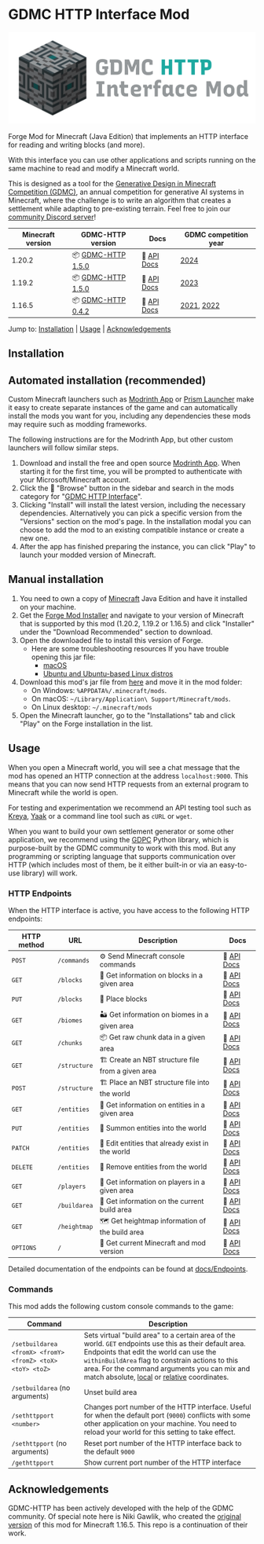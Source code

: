 # GDMC HTTP Interface Mod

![logo](common/src/main/resources/logo.png)

Forge Mod for Minecraft (Java Edition) that implements an HTTP interface for reading and writing blocks (and more).

With this interface you can use other applications and scripts running on the same machine to read and modify a Minecraft world.

This is designed as a tool for the [Generative Design in Minecraft Competition (GDMC)](https://gendesignmc.wikidot.com), an annual competition for generative AI systems in Minecraft, where the challenge is to write an algorithm that creates a settlement while adapting to pre-existing terrain. Feel free to join our [community Discord server](https://discord.gg/YwpPCRQWND)!

| Minecraft version | GDMC-HTTP version                                                                           | Docs                                                                                          | GDMC competition year                                                                                                                                                    |
|-------------------|---------------------------------------------------------------------------------------------|-----------------------------------------------------------------------------------------------|--------------------------------------------------------------------------------------------------------------------------------------------------------------------------|
| 1.20.2            | 📦 [GDMC-HTTP 1.5.0](https://github.com/Niels-NTG/gdmc_http_interface/releases/tag/v1.5.0)  | 📒 [API Docs](https://github.com/Niels-NTG/gdmc_http_interface/tree/v1.5.0/docs/Endpoints.md) | [2024](https://gendesignmc.wikidot.com/wiki:2024-settlement-generation-competition)                                                                                      |
| 1.19.2            | 📦 [GDMC-HTTP 1.5.0](https://github.com/Niels-NTG/gdmc_http_interface/releases/tag/v1.5.0)  | 📒 [API Docs](https://github.com/Niels-NTG/gdmc_http_interface/tree/v1.5.0/docs/Endpoints.md) | [2023](https://gendesignmc.wikidot.com/wiki:2023-settlement-generation-competition)                                                                                      |
| 1.16.5            | 📦 [GDMC-HTTP 0.4.2](https://github.com/nikigawlik/gdmc_http_interface/releases/tag/v0.4.2) | 📒 [API Docs](https://github.com/nikigawlik/gdmc_http_interface/wiki)                         | [2021](https://gendesignmc.wikidot.com/wiki:2021-settlement-generation-competition), [2022](https://gendesignmc.wikidot.com/wiki:2022-settlement-generation-competition) |

Jump to: [Installation](#Installation) | [Usage](#Usage) | [Acknowledgements](#Acknowledgements)

## Installation

## Automated installation (recommended)

Custom Minecraft launchers such as [Modrinth App](https://modrinth.com/app) or [Prism Launcher](https://prismlauncher.org/) make it easy to create separate instances of the game and can automatically install the mods you want for you, including any dependencies these mods may require such as modding frameworks.

The following instructions are for the Modrinth App, but other custom launchers will follow similar steps.

1. Download and install the free and open source [Modrinth App](https://modrinth.com/app). When starting it for the first time, you will be prompted to authenticate with your Microsoft/Minecraft account.
2. Click the 🔎 "Browse" button in the sidebar and search in the mods category for "[GDMC HTTP Interface](https://modrinth.com/mod/gdmc-http-interface/)".
3. Clicking "Install" will install the latest version, including the necessary dependencies. Alternatively you can pick a specific version from the "Versions" section on the mod's page. In the installation modal you can choose to add the mod to an existing compatible instance or create a new one.
4. After the app has finished preparing the instance, you can click "Play" to launch your modded version of Minecraft.

## Manual installation

1. You need to own a copy of [Minecraft](https://www.minecraft.net/) Java Edition and have it installed on your machine.
2. Get the [Forge Mod Installer](https://files.minecraftforge.net/net/minecraftforge/forge/) and navigate to your version of Minecraft that is supported by this mod (1.20.2, 1.19.2 or 1.16.5) and click "Installer" under the "Download Recommended" section to download.
3. Open the downloaded file to install this version of Forge.
    - Here are some troubleshooting resources If you have trouble opening this jar file:
        - [macOS](https://discussions.apple.com/thread/252960079)
        - [Ubuntu and Ubuntu-based Linux distros](https://itsfoss.com/run-jar-file-ubuntu-linux/)
4. Download this mod's jar file from [here](https://github.com/Niels-NTG/gdmc_http_interface/releases/latest) and move it in the mod folder:
    - On Windows: `%APPDATA%/.minecraft/mods`.
    - On macOS: `~/Library/Application\ Support/Minecraft/mods`.
    - On Linux desktop: `~/.minecraft/mods`
5. Open the Minecraft launcher, go to the "Installations" tab and click "Play" on the Forge installation in the list.

## Usage

When you open a Minecraft world, you will see a chat message that the mod has opened an HTTP connection at the address `localhost:9000`. This means that you can now send HTTP requests from an external program to Minecraft while the world is open.

For testing and experimentation we recommend an API testing tool such as [Kreya](https://kreya.app), [Yaak](https://yaak.app) or a command line tool such as `cURL` or `wget`.

When you want to build your own settlement generator or some other application, we recommend using the [GDPC](https://github.com/avdstaaij/gdpc) Python library, which is purpose-built by the GDMC community to work with this mod. But any programming or scripting language that supports communication over HTTP (which includes most of them, be it either built-in or via an easy-to-use library) will work.

### HTTP Endpoints

When the HTTP interface is active, you have access to the following HTTP endpoints:

| HTTP method | URL          | Description                                        | Docs                                                                                                                                    |
|-------------|--------------|----------------------------------------------------|-----------------------------------------------------------------------------------------------------------------------------------------|
| `POST`      | `/commands`  | ⚙️ Send Minecraft console commands                 | 📒 [API Docs](https://github.com/Niels-NTG/gdmc_http_interface/blob/v1.5.0/docs/Endpoints.md#-send-commands-POST-commands)              |
| `GET`       | `/blocks`    | 🧱 Get information on blocks in a given area       | 📒 [API Docs](https://github.com/Niels-NTG/gdmc_http_interface/blob/v1.5.0/docs/Endpoints.md#-read-blocks-GET-blocks)                   |
| `PUT`       | `/blocks`    | 🧱 Place blocks                                    | 📒 [API Docs](https://github.com/Niels-NTG/gdmc_http_interface/blob/v1.5.0/docs/Endpoints.md#-place-blocks-PUT-blocks)                  |
| `GET`       | `/biomes`    | 🏜️ Get information on biomes in a given area      | 📒 [API Docs](https://github.com/Niels-NTG/gdmc_http_interface/blob/v1.5.0/docs/Endpoints.md#-read-biomes-GET-biomes)                   |
| `GET`       | `/chunks`    | 📦 Get raw chunk data in a given area              | 📒 [API Docs](https://github.com/Niels-NTG/gdmc_http_interface/blob/v1.5.0/docs/Endpoints.md#-read-chunk-data-GET-chunks)               |
| `GET`       | `/structure` | 🏗️ Create an NBT structure file from a given area | 📒 [API Docs](https://github.com/Niels-NTG/gdmc_http_interface/blob/v1.5.0/docs/Endpoints.md#-create-NBT-structure-file-GET-structure)  |
| `POST`      | `/structure` | 🏗️ Place an NBT structure file into the world     | 📒 [API Docs](https://github.com/Niels-NTG/gdmc_http_interface/blob/v1.5.0/docs/Endpoints.md#-place-NBT-structure-file-POST-structure)  |
| `GET`       | `/entities`  | 🐷 Get information on entities in a given area     | 📒 [API Docs](https://github.com/Niels-NTG/gdmc_http_interface/blob/v1.5.0/docs/Endpoints.md#-read-entities-GET-entities)               |
| `PUT`       | `/entities`  | 🐷 Summon entities into the world                  | 📒 [API Docs](https://github.com/Niels-NTG/gdmc_http_interface/blob/v1.5.0/docs/Endpoints.md#-create-entities-PUT-entities)             |
| `PATCH`     | `/entities`  | 🐷 Edit entities that already exist in the world   | 📒 [API Docs](https://github.com/Niels-NTG/gdmc_http_interface/blob/v1.5.0/docs/Endpoints.md#-edit-entities-PATCH-entities)             |
| `DELETE`    | `/entities`  | 🐷 Remove entities from the world                  | 📒 [API Docs](https://github.com/Niels-NTG/gdmc_http_interface/blob/v1.5.0/docs/Endpoints.md#-remove-entities-DELETE-entities)          |
| `GET`       | `/players`   | 👷 Get information on players in a given area      | 📒 [API Docs](https://github.com/Niels-NTG/gdmc_http_interface/blob/v1.5.0/docs/Endpoints.md#-read-players-GET-players)                 |
| `GET`       | `/buildarea` | 📐 Get information on the current build area       | 📒 [API Docs](https://github.com/Niels-NTG/gdmc_http_interface/blob/v1.5.0/docs/Endpoints.md#-get-build-area-GET-buildarea)             |
| `GET`       | `/heightmap` | 🗺️ Get heightmap information of the build area    | 📒 [API Docs](https://github.com/Niels-NTG/gdmc_http_interface/blob/v1.5.0/docs/Endpoints.md#-get-heightmap-GET-heightmap)              |
| `OPTIONS`   | `/`          | 🪪 Get current Minecraft and mod version           | 📒 [API Docs](https://github.com/Niels-NTG/gdmc_http_interface/blob/v1.5.0/docs/Endpoints.md#-read-http-interface-information-OPTIONS-) |

Detailed documentation of the endpoints can be found at [docs/Endpoints](./docs/Endpoints.md).

### Commands

This mod adds the following custom console commands to the game:

| Command                                                   | Description                                                                                                                                                                                                                                                                                                                                                                                                                         |
|-----------------------------------------------------------|-------------------------------------------------------------------------------------------------------------------------------------------------------------------------------------------------------------------------------------------------------------------------------------------------------------------------------------------------------------------------------------------------------------------------------------|
| `/setbuildarea <fromX> <fromY> <fromZ> <toX> <toY> <toZ>` | Sets virtual "build area" to a certain area of the world. `GET` endpoints use this as their default area. Endpoints that edit the world can use the `withinBuildArea` flag to constrain actions to this area. For the command arguments you can mix and match absolute, [local](https://minecraft.wiki/w/Coordinates#Local_coordinates) or [relative](https://minecraft.wiki/w/Coordinates#Relative_world_coordinates) coordinates. |
| `/setbuildarea` (no arguments)                            | Unset build area                                                                                                                                                                                                                                                                                                                                                                                                                    |
| `/sethttpport <number>`                                   | Changes port number of the HTTP interface. Useful for when the default port (`9000`) conflicts with some other application on your machine. You need to reload your world for this setting to take effect.                                                                                                                                                                                                                          |
| `/sethttpport` (no arguments)                             | Reset port number of the HTTP interface back to the default `9000`                                                                                                                                                                                                                                                                                                                                                                  |
| `/gethttpport`                                            | Show current port number of the HTTP interface                                                                                                                                                                                                                                                                                                                                                                                      |


## Acknowledgements

GDMC-HTTP has been actively developed with the help of the GDMC community. Of special note here is Niki Gawlik, who created the [original version](https://github.com/nilsgawlik/gdmc_http_interface) of this mod for Minecraft 1.16.5. This repo is a continuation of their work.
